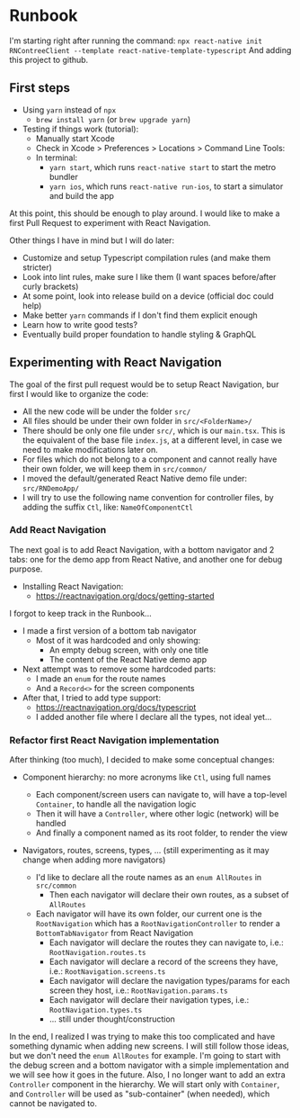 # Runbook

I'm starting right after running the command:
`npx react-native init RNContreeClient --template react-native-template-typescript`
And adding this project to github.

## First steps

- Using `yarn` instead of `npx`
  - `brew install yarn` (or `brew upgrade yarn`)
- Testing if things work (tutorial):
  - Manually start Xcode
  - Check in Xcode > Preferences > Locations > Command Line Tools:
  - In terminal:
    - `yarn start`, which runs `react-native start` to start the metro bundler
    - `yarn ios`, which runs `react-native run-ios`, to start a simulator and build the app

At this point, this should be enough to play around. I would like to make a first Pull Request to experiment with React Navigation.

Other things I have in mind but I will do later:

- Customize and setup Typescript compilation rules (and make them stricter)
- Look into lint rules, make sure I like them (I want spaces before/after curly brackets)
- At some point, look into release build on a device (official doc could help)
- Make better `yarn` commands if I don't find them explicit enough
- Learn how to write good tests?
- Eventually build proper foundation to handle styling & GraphQL

## Experimenting with React Navigation

The goal of the first pull request would be to setup React Navigation, bur first I would like to organize the code:

- All the new code will be under the folder `src/`
- All files should be under their own folder in `src/<FolderName>/`
- There should be only one file under `src/`, which is our `main.tsx`. This is the equivalent of the base file `index.js`, at a different level, in case we need to make modifications later on.
- For files which do not belong to a component and cannot really have their own folder, we will keep them in `src/common/`
- I moved the default/generated React Native demo file under: `src/RNDemoApp/`
- I will try to use the following name convention for controller files, by adding the suffix `Ctl`, like: `NameOfComponentCtl`

### Add React Navigation

The next goal is to add React Navigation, with a bottom navigator and 2 tabs: one for the demo app from React Native, and another one for debug purpose.

- Installing React Navigation:
  - https://reactnavigation.org/docs/getting-started

I forgot to keep track in the Runbook...

- I made a first version of a bottom tab navigator
  - Most of it was hardcoded and only showing:
    - An empty debug screen, with only one title
    - The content of the React Native demo app
- Next attempt was to remove some hardcoded parts:
  - I made an `enum` for the route names
  - And a `Record<>` for the screen components
- After that, I tried to add type support:
  - https://reactnavigation.org/docs/typescript
  - I added another file where I declare all the types, not ideal yet...

### Refactor first React Navigation implementation

After thinking (too much), I decided to make some conceptual changes:

- Component hierarchy: no more acronyms like `Ctl`, using full names
  - Each component/screen users can navigate to, will have a top-level `Container`, to handle all the navigation logic
  - Then it will have a `Controller`, where other logic (network) will be handled
  - And finally a component named as its root folder, to render the view
- Navigators, routes, screens, types, ... (still experimenting as it may change when adding more navigators)

  - I'd like to declare all the route names as an `enum AllRoutes` in `src/common`
    - Then each navigator will declare their own routes, as a subset of `AllRoutes`
  - Each navigator will have its own folder, our current one is the `RootNavigation` which has a `RootNavigationController` to render a `BottomTabNavigator` from React Navigation
    - Each navigator will declare the routes they can navigate to, i.e.: `RootNavigation.routes.ts`
    - Each navigator will declare a record of the screens they have, i.e.: `RootNavigation.screens.ts`
    - Each navigator will declare the navigation types/params for each screen they host, i.e.: `RootNavigation.params.ts`
    - Each navigator will declare their navigation types, i.e.: `RootNavigation.types.ts`
    - ... still under thought/construction

In the end, I realized I was trying to make this too complicated and have something dynamic when adding new screens.
I will still follow those ideas, but we don't need the `enum AllRoutes` for example.
I'm going to start with the debug screen and a bottom navigator with a simple implementation and we will see how it goes in the future.
Also, I no longer want to add an extra `Controller` component in the hierarchy. We will start only with `Container`, and `Controller` will be used as "sub-container" (when needed), which cannot be navigated to.
